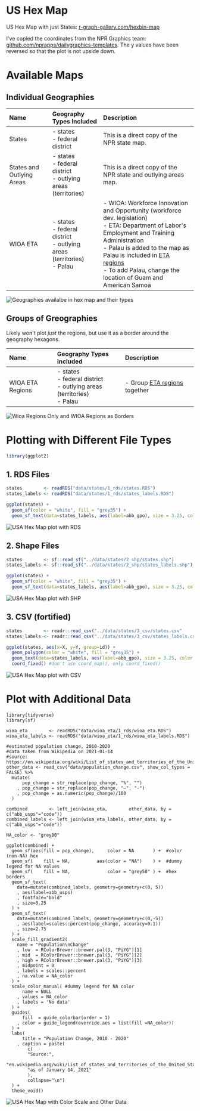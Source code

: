 # US Hex Map

US Hex Map with just States: [r-graph-gallery.com/hexbin-map](https://www.r-graph-gallery.com/hexbin-map)


I've copied the coordinates from the NPR Graphics team: [github.com/nprapps/dailygraphics-templates](https://github.com/nprapps/dailygraphics-templates/blob/master/state_grid_map/index.html). The y values have been reversed so that the plot is not upside down.  

# Available Maps

## Individual Geographies 

| Name | Geography Types Included | Description | 
|:----- |:------|:-------------|
| States | - states<br>- federal district | This is a direct copy of the NPR state map. | 
| States and Outlying Areas | - states<br>- federal district<br>- outlying areas (territories) | This is a direct copy of the NPR state and outlying areas map. | 
| WIOA ETA | - states<br>- federal district<br>- outlying areas (territories)<br>- Palau | - WIOA: Workforce Innovation and Opportunity (workforce dev. legislation)<br>- ETA: Department of Labor's Employment and Training Administration<br>- Palau is added to the map as Palau is included in [ETA regions](https://www.dol.gov/agencies/eta/regions)<br>- To add Palau, change the location of Guam and American Samoa  |

![Geographies availalbe in hex map and their types](img/type-wioa_eta.png)


## Groups of Greographies  

Likely won't plot *just* the regions, but use it as a border around the geography hexagons.  

| Name | Geography Types Included | Description | 
|:----- |:------|:-------------|
| WIOA ETA Regions | - states<br>- federal district<br>- outlying areas (territories)<br>- Palau | - Group [ETA regions](https://www.dol.gov/agencies/eta/regions) together |  

![Wioa Regions Only and WIOA Regions as Borders](img/region-2-plots.png)  


# Plotting with Different File Types 

```r
library(ggplot2)
```

## 1. RDS Files

```r
states        <- readRDS("data/states/1_rds/states.RDS")
states_labels <- readRDS("data/states/1_rds/states_labels.RDS")

ggplot(states) + 
  geom_sf(color = "white", fill = "grey35") + 
  geom_sf_text(data=states_labels, aes(label=abb_gpo), size = 3.25, color = "white") 
```
![USA Hex Map plot with RDS](img/plot-states-rds.png)  

## 2. Shape Files 

```r
states        <- sf::read_sf("../data/states/2_shp/states.shp")
states_labels <- sf::read_sf("../data/states/2_shp/states_labels.shp")

ggplot(states) + 
  geom_sf(color = "white", fill = "grey35") + 
  geom_sf_text(data=states_labels, aes(label=abb_gpo), size = 3.25, color = "white") 
```

![USA Hex Map plot with SHP](img/plot-states-shp.png)  

## 3. CSV (fortified)

```r
states        <- readr::read_csv("../data/states/3_csv/states.csv"       , show_col_types = FALSE)
states_labels <- readr::read_csv("../data/states/3_csv/states_labels.csv", show_col_types = FALSE)

ggplot(states, aes(x=X, y=Y, group=id)) + 
  geom_polygon(color = "white", fill = "grey35") + 
  geom_text(data=states_labels, aes(label=abb_gpo), size = 3.25, color = "white") + 
  coord_fixed() #don't use coord_map(), only coord_fixed()
```

![USA Hex Map plot with CSV](img/plot-states-csv.png)  

# Plot with Additional Data 

```{r}
library(tidyverse)
library(sf)

wioa_eta        <- readRDS("data/wioa_eta/1_rds/wioa_eta.RDS")
wioa_eta_labels <- readRDS("data/wioa_eta/1_rds/wioa_eta_labels.RDS")

#estimated population change, 2010-2020
#data taken from Wikipedia on 2021-01-14
#source: https://en.wikipedia.org/wiki/List_of_states_and_territories_of_the_United_States_by_population
other_data <- read_csv("data/population_change.csv", show_col_types = FALSE) %>%
  mutate(
      pop_change = str_replace(pop_change, "%", "")
    , pop_change = str_replace(pop_change, "–", "-")
    , pop_change = as.numeric(pop_change)/100
  )

combined        <- left_join(wioa_eta,        other_data, by = c("abb_usps"="code"))
combined_labels <- left_join(wioa_eta_labels, other_data, by = c("abb_usps"="code"))

NA_color <- "grey80"

ggplot(combined) + 
  geom_sf(aes(fill = pop_change),     color = NA       ) +  #color (non-NA) hex
  geom_sf(    fill = NA,          aes(color = "NA")    ) +  #dummy legend for NA values 
  geom_sf(    fill = NA,              color = "grey50" ) +  #hex borders 
  geom_sf_text(
    data=mutate(combined_labels, geometry=geometry+c(0, 5))
    , aes(label=abb_usps)
    , fontface="bold"
    , size=3.25
  ) + 
  geom_sf_text(
    data=mutate(combined_labels, geometry=geometry+c(0,-5))
    , aes(label=scales::percent(pop_change, accuracy=0.1))
    , size=2.75
  ) + 
  scale_fill_gradient2(
    name = "Population\nChange"
    , low  = RColorBrewer::brewer.pal(3, "PiYG")[1]
    , mid  = RColorBrewer::brewer.pal(3, "PiYG")[2]
    , high = RColorBrewer::brewer.pal(3, "PiYG")[3]
    , midpoint = 0
    , labels = scales::percent
    , na.value = NA_color
  ) + 
  scale_color_manual( #dummy legend for NA color 
      name = NULL
    , values = NA_color
    , labels = 'No data'
  ) +
  guides(
      fill  = guide_colorbar(order = 1)
    , color = guide_legend(override.aes = list(fill =NA_color))
  ) +
  labs(
      title = "Population Change, 2010 - 2020"
    , caption = paste(
        c(
        "Source:",
        "en.wikipedia.org/wiki/List_of_states_and_territories_of_the_United_States_by_population",
        "as of January 14, 2021"
        ), 
        collapse="\n")
  ) +
  theme_void()
```
![USA Hex Map with Color Scale and Other Data](img/plot-wioa_eta-otherdata.png)  
